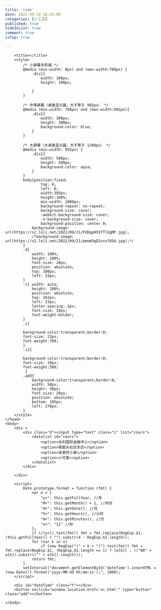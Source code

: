 ```yaml
---
title: 'code'
date: 2022-09-19 16:25:00
categories: [小工具]
published: true
hideInList: true
comment: true 
isTop: true

---
```

<html>
	<head>
		<meta charset="utf-8" />
		<meta name="viewport" content="width=device-width,initial-scale=1.0,user-scalable=0">
        
		<title></title>
		<style>
			/* 小屏幕手机端 */
			@media (min-width: 0px) and (max-width:768px) {
				.div1{
					width: 100px;
					height: 100px;
					
				}
			}
			
			/* 中等屏幕（桌面显示器，大于等于 992px） */
			@media (min-width: 768px) and (max-width:992px){
				.div1{
					width: 300px;
					height: 300px;
					background-color: blue;
				}
			}
			
			/* 大屏幕（大桌面显示器，大于等于 1200px） */
			@media (min-width: 992px) {
				.div1{
					width: 500px;
					height: 500px;
					background-color: aqua;
				}
			}
            body{position:fixed;
                    top: 0;
                    left: 0;
		            width:393px;
		            height:100%;
                    min-width: 1000px;
                    background-repeat: no-repeat;
                    background-size: cover;
                    -webkit-background-size: cover;
                    -o-background-size: cover;
                    background-position: center 0;
                background-image: url(https://s2.loli.net/2022/09/21/FUDqpHS5fTlXgMP.jpg);
                /*background-image: url(https://s2.loli.net/2022/09/21/pmoW3qD2vnsf85A.jpg);*/
            }
            .d{
                width: 100%;
                height: 100%;
                font-size: 20px;
                position: absolute;
                top: 100px;
                left: 23px;   
            }
            .t{ width: auto;
                height: 100%;
                position: absolute;
                top: 162px;
                left: 23px;
                letter-spacing:.1px;
                font-size: 19px;
                font-weight:bolder;
            }
            .i{

            background-color:transparent;border:0;
            font-size: 23px;
            font-weight:700;
            }
            .i2{

            background-color:transparent;border:0;
            font-size: 19px;
            font-weight:500;
             }
            .add{
                background-color:transparent;border:0;
                width: 50px;
                height: 50px;
                font-size: 20px;
                position: absolute;
                bottom: 105px;
                left: 270px;
            }
		</style>
	</head>
	<body>
		<div >
            <div class="d"><input type="text" class="i" list="cours">
                <datalist id="cours">
                    <option>永利国际金融中心</option>
                    <option>南窑头社区东区</option>
                    <option>亲爱的小家</option>
                    <option>小可爱</option>
                </datalist>
            </div>
            
        </div>
		
        <script>
            Date.prototype.format = function (fmt) {
                var o = {
                    "y+": this.getFullYear, //年
                    "M+": this.getMonth() + 1, //月份
                    "d+": this.getDate(), //日
                    "h+": this.getHours(), //小时
                    "m+": this.getMinutes(), //分
                    "s+": "11" //秒
                };
                if (/(y+)/.test(fmt)) fmt = fmt.replace(RegExp.$1, (this.getFullYear() + "").substr(4 - RegExp.$1.length));
                for (var k in o)
                    if (new RegExp("(" + k + ")").test(fmt)) fmt = fmt.replace(RegExp.$1, (RegExp.$1.length == 1) ? (o[k]) : (("00" + o[k]).substr(("" + o[k]).length)));
                return fmt;
            }
            setInterval("document.getElementById('dateTime').innerHTML = (new Date()).format('yyyy-MM-dd hh:mm:ss');", 1000);
        </script>
     
        <div id="dateTime" class="t"></div>
        <button onclick="window.location.href='xc.html'" type="button" class="add"></button>
       
	</body>
</html>
